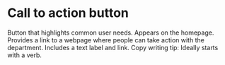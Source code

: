 # Call to action button
Button that highlights common user needs. Appears on the homepage. Provides a link to a webpage where people can take action with the department. Includes a text label and link.  Copy writing tip: Ideally starts with a verb.